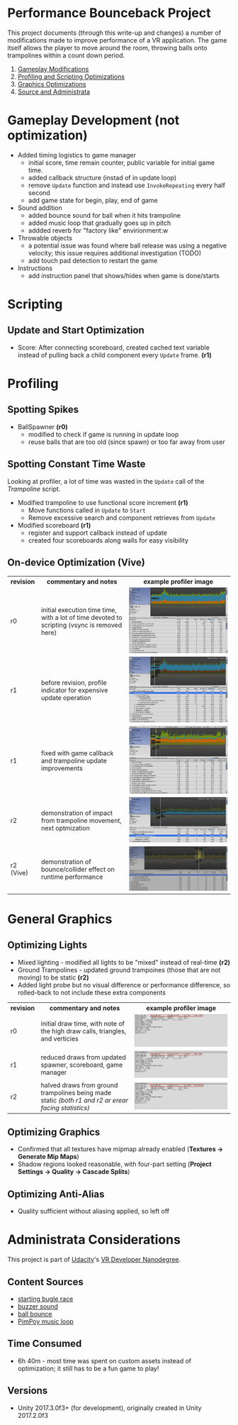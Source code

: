 # Performance Bounceback Project
This project documents (through this write-up and changes) a number of 
modifications made to improve performance of a VR application.  The game itself
allows the player to move around the room, throwing balls onto trampolines
within a count down period.

1. [Gameplay Modifications](#gameplay-development-not-optimization)
2. [Profiling and Scripting Optimizations](#profiling)
3. [Graphics Optimizations](#general-graphics)
4. [Source and Administrata](#administrata-considerations)

# Gameplay Development (not optimization)
* Added timing logistics to game manager
    * initial score, time remain counter, public variable for initial game time.
    * added callback structure (instad of in update loop)
    * remove `Update` function and instead use `InvokeRepeating` every half second
    * add game state for begin, play, end of game
* Sound addition
    * added bounce sound for ball when it hits trampoline
    * added music loop that gradually goes up in pitch
    * addded reverb for "factory like" envirionment:w
* Throwable objects
    * a potential issue was found where ball release was using a 
      negative velocity; this issue requires additional investigation (TODO)
    * add touch pad detection to restart the game    
* Instructions
    * add instruction panel that shows/hides when game is done/starts

# Scripting
## Update and Start Optimization
* Score: After connecting scoreboard, created cached text variable 
  instead of pulling back a child component every `Update` frame. **(r1)**

# Profiling
## Spotting Spikes
* BallSpawner **(r0)**
    * modified to check if game is running in update loop
    * reuse balls that are too old (since spawn) or too far away from user


## Spotting Constant Time Waste
Looking at profiler, a lot of time was wasted in the
`Update` call of the *Trampoline* script.

* Modified trampoline to use functional score increment **(r1)**
    * Move functions called in `Update` to `Start` 
    * Remove excessive search and component retrieves from `Update`
* Modified scoreboard **(r1)**
    * register and support callback instead of update
    * created four scoreboards along walls for easy visibility

## On-device Optimization (Vive)

<table style='width:100%'>
<tr>
    <th>revision</th>
    <th>commentary and notes</th>
    <th>example profiler image</th>
</tr>
<tr>
    <td>r0</td>
    <td>initial execution time time, with a lot of time devoted to scripting (vsync is removed here)</td>
    <td> <a href="docs/time_0_raw.png" target="_new"><img src="docs/time_0_raw.png" width="100%" /></a></td>
</tr>
<tr>
    <td>r1</td>
    <td>before revision, profile indicator for expensive update operation</td>
    <td> <a href="docs/time_0b_updates.png" target="_new"><img src="docs/time_0b_updates.png" width="100%" /></a></td>
</tr>
<tr>
    <td>r1</td>
    <td>fixed with game callback and trampoline update improvements</td>
    <td> <a href="docs/time_1_callback.png" target="_new"><img src="docs/time_1_callback.png" width="100%" /></a></td>
</tr>
<tr>
    <td>r2</td>
    <td>demonstration of impact from trampoline movement, next optmization</td>
    <td> <a href="docs/time_2_trampmove.png" target="_new"><img src="docs/time_2_trampmove.png" width="100%" /></a></td>
</tr>
<tr>
    <td>r2 (Vive)</td>
    <td>demonstration of bounce/collider effect on runtime performance</td>
    <td> <a href="docs/time_3_bounce.png" target="_new"><img src="docs/time_3_bounce.png" width="100%" /></a></td>
</tr>
</table>
   

# General Graphics 
## Optimizing Lights
* Mixed lighting - modified all lights to be "mixed" instead of real-time **(r2)**
* Ground Trampolines - updated ground trampoines (those that are not moving) 
  to be static **(r2)**
* Added light probe but no visual difference or performance difference, 
  so rolled-back to not include these extra components

<table style='width:100%'>
<tr>
    <th>revision</th>
    <th>commentary and notes</th>
    <th>example profiler image</th>
</tr>
<tr>
    <td>r0</td>
    <td>initial draw time, with note of the high draw calls, triangles, and verticies</td>
    <td> <a href="docs/draws_0_raw.png" target="_new"><img src="docs/draws_0_raw.png" width="100%" /></a></td>
</tr>
<tr>
    <td>r1</td>
    <td>reduced draws from updated spawner, scoreboard, game manager</td>
    <td> <a href="docs/draws_1_spawner.png" target="_new"><img src="docs/draws_1_spawner.png" width="100%" /></a></td>
</tr>
<tr>
    <td>r2</td>
    <td>halved draws from ground trampolines being made static <em>(both r1 and r2 ar erear facing statistics)</em></td>
    <td> <a href="docs/draws_2_static_tramp.png" target="_new"><img src="docs/draws_2_static_tramp.png" width="100%" /></a></td>
</tr>
</table>
   

## Optimizing Graphics
* Confirmed that all textures have mipmap already enabled (**Textures -> Generate Mip Maps**)
* Shadow regions looked reasonable, with four-part setting (**Project Settings -> Quality -> Cascade Splits**)

## Optimizing Anti-Alias
* Quality sufficient without aliasing applied, so left off

# Administrata Considerations
This project is part of [Udacity](https://www.udacity.com "Udacity - Be in demand")'s [VR Developer Nanodegree](https://www.udacity.com/course/vr-developer-nanodegree--nd017).

## Content Sources
* [starting bugle race](http://free-loops.com/2091-bugle-call-race.html)
* [buzzer sound](http://www.orangefreesounds.com/game-show-buzzer-sound/)
* [ball bounce](https://freesound.org/people/1479009/sounds/411552/)
* [PimPoy music loop](https://www.dl-sounds.com/royalty-free/pim-poy-pocket/)

## Time Consumed
* 6h 40m - most time was spent on custom assets instead of optimization; 
  it still has to be a fun game to play!

## Versions
- Unity 2017.3.0f3+ (for development), originally created in Unity 2017.2.0f3
